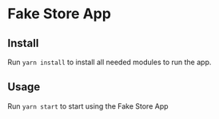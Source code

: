 # Fake Store App

## Install

Run `yarn install` to install all needed modules to run the app.

## Usage

Run `yarn start` to start using the Fake Store App
